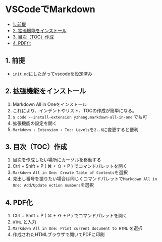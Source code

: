 # VSCodeでMarkdown
- [1. 前提](#1-前提)
- [2. 拡張機能をインストール](#2-拡張機能をインストール)
- [3. 目次（TOC）作成](#3-目次toc作成)
- [4. PDF化](#4-pdf化)

## 1. 前提
- `init.md`にしたがってvscodeを設定済み

## 2. 拡張機能をインストール
1. Markdown All in Oneをインストール
2. これにより、インデントやリスト、TOCの作成が簡単になる。
3. `$ code --install-extension yzhang.markdown-all-in-one` でも可
4. 拡張機能の設定を開く
5. `Markdown › Extension › Toc: Levels`を`2..6`に変更すると便利

## 3. 目次（TOC）作成
1. 目次を作成したい場所にカーソルを移動する
2. Ctrl + Shift + P ( ⌘ + ⇧ + P ) でコマンドパレットを開く
3. `Markdown All in One: Create Table of Contents`を選択
4. 見出し番号を振りたい場合は同じくコマンドパレットで`Markdown All in One: Add/Update ection numbers`を選択

## 4. PDF化
1. Ctrl + Shift + P ( ⌘ + ⇧ + P ) でコマンドパレットを開く
2. `HTML` と入力
3. `Markdown All in One: Print current document to HTML` を選択
4. 作成されたHTMLブラウザで開いてPDFに印刷